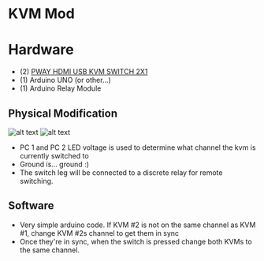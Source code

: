 # KVM Mod

# Hardware
* (2) [PWAY HDMI USB KVM SWITCH 2X1](https://www.amazon.com/AAO-Supports-Auto-scan-Hot-Key-Netware/dp/B07NZMM2PK/ref=sr_1_3?dchild=1&keywords=PWAY+HDMI+USB+KVM+SWITCH+2X1&qid=1586721640&s=electronics&sr=1-3)
* (1) Arduino UNO (or other...)
* (1) Arduino Relay Module

## Physical Modification
![alt text](./docs/pcb_top.jpg "PCB Top")
![alt text](./docs/pcb_bottom.jpg "PCB Bottom")

* PC 1 and PC 2 LED voltage is used to determine what channel the kvm is currently switched to
* Ground is... ground :)
* The switch leg will be connected to a discrete relay for remote switching.

## Software
* Very simple arduino code. If KVM #2 is not on the same channel as KVM #1, change KVM #2s channel to get them in sync
* Once they're in sync, when the switch is pressed change both KVMs to the same channel.